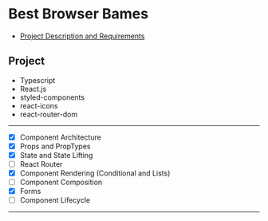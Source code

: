 # Best Browser Bames

- [Project Description and Requirements](public//_doc/DescriptionRequirements.md)


## Project

* Typescript
* React.js
* styled-components
* react-icons
* react-router-dom

--------------------------------

- [x] Component Architecture
- [x] Props and PropTypes
- [x] State and State Lifting
- [ ] React Router
- [x] Component Rendering (Conditional and Lists)
- [ ] Component Composition
- [x] Forms
- [ ] Component Lifecycle

--------------------------------

